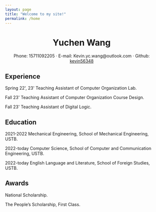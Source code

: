 ```yaml
---
layout: page
title: "Welcome to my site!"
permalink: /home
---
```


 <center>
     <h1>Yuchen Wang</h1>
     <div>
         <span>
             Phone:
             15711092205
         </span>
         ·
         <span>
             E-mail:
             Kevin.yc.wang@outlook.com
         </span>
         ·
         <span>
             Github:
             <a href="https://github.com/kevin56348">kevin56348</a>
         </span>
     </div>
 </center>

## Experience 

Spring 22', 23' Teaching Assistant of Computer Organization Lab.

Fall 23' Teaching Assistant of Computer Organization Course Design.

Fall 23' Teaching Assistant of Digital Logic.



## Education

2021-2022 Mechanical Engineering, School of Mechanical Engineering, USTB.

2022-today Computer Science, School of Computer and Communication Engineering, USTB.

2022-today English Language and Literature, School of Foreign Studies, USTB.

## Awards

National Scholarship.

The People’s Scholarship, First Class.
